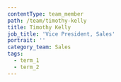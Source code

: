 ```yaml
---
contentType: team_member
path: /team/timothy-kelly
title: Timothy Kelly
job_title: 'Vice President, Sales'
portrait: ''
category_team: Sales
tags:
  - term_1
  - term_2
---
```


